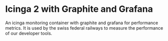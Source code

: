 # Icinga 2 with Graphite and Grafana

An icinga monitoring container with graphite and grafana for performance metrics. It is used by the swiss federal railways to measure the performance of our developer tools.
